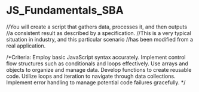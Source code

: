 # JS_Fundamentals_SBA


//You will create a script that gathers data, processes it, and then outputs 
//a consistent result as described by a specification. 
//This is a very typical situation in industry, and this particular scenario 
//has been modified from a real application.

/*Criteria:
Employ basic JavaScript syntax accurately.
Implement control flow structures such as conditionals and loops effectively.
Use arrays and objects to organize and manage data.
Develop functions to create reusable code.
Utilize loops and iteration to navigate through data collections.
Implement error handling to manage potential code failures gracefully.
*/
